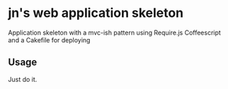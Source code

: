
# jn's web application skeleton

Application skeleton with a mvc-ish pattern using Require.js Coffeescript and a Cakefile for deploying

## Usage

Just do it.

